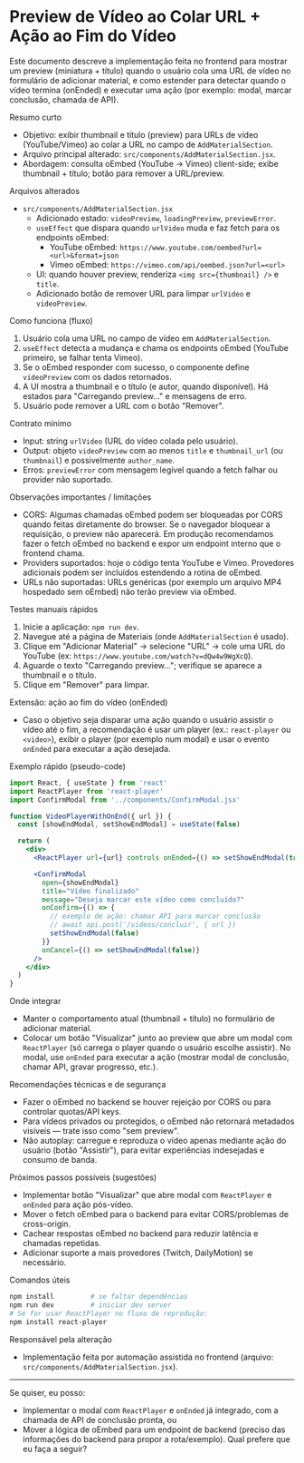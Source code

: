 # Preview de Vídeo ao Colar URL + Ação ao Fim do Vídeo

Este documento descreve a implementação feita no frontend para mostrar um preview (miniatura + título) quando o usuário cola uma URL de vídeo no formulário de adicionar material, e como estender para detectar quando o vídeo termina (onEnded) e executar uma ação (por exemplo: modal, marcar conclusão, chamada de API).

Resumo curto
- Objetivo: exibir thumbnail e título (preview) para URLs de vídeo (YouTube/Vimeo) ao colar a URL no campo de `AddMaterialSection`.
- Arquivo principal alterado: `src/components/AddMaterialSection.jsx`.
- Abordagem: consulta oEmbed (YouTube -> Vimeo) client-side; exibe thumbnail + título; botão para remover a URL/preview.

Arquivos alterados
- `src/components/AddMaterialSection.jsx`
  - Adicionado estado: `videoPreview`, `loadingPreview`, `previewError`.
  - `useEffect` que dispara quando `urlVideo` muda e faz fetch para os endpoints oEmbed:
    - YouTube oEmbed: `https://www.youtube.com/oembed?url=<url>&format=json`
    - Vimeo oEmbed: `https://vimeo.com/api/oembed.json?url=<url>`
  - UI: quando houver preview, renderiza `<img src={thumbnail} />` e `title`.
  - Adicionado botão de remover URL para limpar `urlVideo` e `videoPreview`.

Como funciona (fluxo)
1. Usuário cola uma URL no campo de vídeo em `AddMaterialSection`.
2. `useEffect` detecta a mudança e chama os endpoints oEmbed (YouTube primeiro, se falhar tenta Vimeo).
3. Se o oEmbed responder com sucesso, o componente define `videoPreview` com os dados retornados.
4. A UI mostra a thumbnail e o título (e autor, quando disponível). Há estados para "Carregando preview..." e mensagens de erro.
5. Usuário pode remover a URL com o botão "Remover".

Contrato mínimo
- Input: string `urlVideo` (URL do vídeo colada pelo usuário).
- Output: objeto `videoPreview` com ao menos `title` e `thumbnail_url` (ou `thumbnail`) e possivelmente `author_name`.
- Erros: `previewError` com mensagem legível quando a fetch falhar ou provider não suportado.

Observações importantes / limitações
- CORS: Algumas chamadas oEmbed podem ser bloqueadas por CORS quando feitas diretamente do browser. Se o navegador bloquear a requisição, o preview não aparecerá. Em produção recomendamos fazer o fetch oEmbed no backend e expor um endpoint interno que o frontend chama.
- Providers suportados: hoje o código tenta YouTube e Vimeo. Provedores adicionais podem ser incluídos estendendo a rotina de oEmbed.
- URLs não suportadas: URLs genéricas (por exemplo um arquivo MP4 hospedado sem oEmbed) não terão preview via oEmbed.

Testes manuais rápidos
1. Inicie a aplicação: `npm run dev`.
2. Navegue até a página de Materiais (onde `AddMaterialSection` é usado).
3. Clique em "Adicionar Material" → selecione "URL" → cole uma URL do YouTube (ex: `https://www.youtube.com/watch?v=dQw4w9WgXcQ`).
4. Aguarde o texto "Carregando preview..."; verifique se aparece a thumbnail e o título.
5. Clique em "Remover" para limpar.

Extensão: ação ao fim do vídeo (onEnded)
- Caso o objetivo seja disparar uma ação quando o usuário assistir o vídeo até o fim, a recomendação é usar um player (ex.: `react-player` ou `<video>`), exibir o player (por exemplo num modal) e usar o evento `onEnded` para executar a ação desejada.

Exemplo rápido (pseudo-code)
```jsx
import React, { useState } from 'react'
import ReactPlayer from 'react-player'
import ConfirmModal from '../components/ConfirmModal.jsx'

function VideoPlayerWithOnEnd({ url }) {
  const [showEndModal, setShowEndModal] = useState(false)

  return (
    <div>
      <ReactPlayer url={url} controls onEnded={() => setShowEndModal(true)} />

      <ConfirmModal
        open={showEndModal}
        title="Vídeo finalizado"
        message="Deseja marcar este vídeo como concluído?"
        onConfirm={() => {
          // exemplo de ação: chamar API para marcar conclusão
          // await api.post('/videos/concluir', { url })
          setShowEndModal(false)
        }}
        onCancel={() => setShowEndModal(false)}
      />
    </div>
  )
}
```

Onde integrar
- Manter o comportamento atual (thumbnail + título) no formulário de adicionar material.
- Colocar um botão "Visualizar" junto ao preview que abre um modal com `ReactPlayer` (só carrega o player quando o usuário escolhe assistir). No modal, use `onEnded` para executar a ação (mostrar modal de conclusão, chamar API, gravar progresso, etc.).

Recomendações técnicas e de segurança
- Fazer o oEmbed no backend se houver rejeição por CORS ou para controlar quotas/API keys.
- Para vídeos privados ou protegidos, o oEmbed não retornará metadados visíveis — trate isso como "sem preview".
- Não autoplay: carregue e reproduza o vídeo apenas mediante ação do usuário (botão "Assistir"), para evitar experiências indesejadas e consumo de banda.

Próximos passos possíveis (sugestões)
- Implementar botão "Visualizar" que abre modal com `ReactPlayer` e `onEnded` para ação pós-vídeo.
- Mover o fetch oEmbed para o backend para evitar CORS/problemas de cross-origin.
- Cachear respostas oEmbed no backend para reduzir latência e chamadas repetidas.
- Adicionar suporte a mais provedores (Twitch, DailyMotion) se necessário.

Comandos úteis
```bash
npm install         # se faltar dependências
npm run dev         # iniciar dev server
# Se for usar ReactPlayer no fluxo de reprodução:
npm install react-player
```

Responsável pela alteração
- Implementação feita por automação assistida no frontend (arquivo: `src/components/AddMaterialSection.jsx`).

---

Se quiser, eu posso:
- Implementar o modal com `ReactPlayer` e `onEnded` já integrado, com a chamada de API de conclusão pronta, ou
- Mover a lógica de oEmbed para um endpoint de backend (preciso das informações do backend para propor a rota/exemplo). Qual prefere que eu faça a seguir?